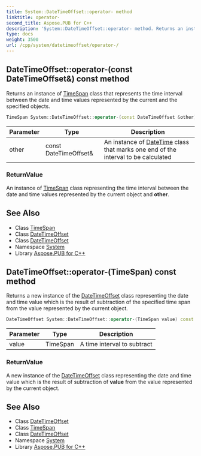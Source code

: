 ```yaml
---
title: System::DateTimeOffset::operator- method
linktitle: operator-
second_title: Aspose.PUB for C++
description: 'System::DateTimeOffset::operator- method. Returns an instance of TimeSpan class that represents the time interval between the date and time values represented by the current and the specified objects in C++.'
type: docs
weight: 3500
url: /cpp/system/datetimeoffset/operator-/
---
```

## DateTimeOffset::operator-(const DateTimeOffset\&) const method


Returns an instance of [TimeSpan](../../timespan/) class that represents the time interval between the date and time values represented by the current and the specified objects.

```cpp
TimeSpan System::DateTimeOffset::operator-(const DateTimeOffset &other) const
```


| Parameter | Type | Description |
| --- | --- | --- |
| other | const DateTimeOffset\& | An instance of [DateTime](../../datetime/) class that marks one end of the interval to be calculated |

### ReturnValue

An instance of [TimeSpan](../../timespan/) class representing the time interval between the date and time values represented by the current object and **other**.

## See Also

* Class [TimeSpan](../../timespan/)
* Class [DateTimeOffset](../)
* Class [DateTimeOffset](../)
* Namespace [System](../../)
* Library [Aspose.PUB for C++](../../../)
## DateTimeOffset::operator-(TimeSpan) const method


Returns a new instance of the [DateTimeOffset](../) class representing the date and time value which is the result of subtraction of the specified time span from the value represented by the current object.

```cpp
DateTimeOffset System::DateTimeOffset::operator-(TimeSpan value) const
```


| Parameter | Type | Description |
| --- | --- | --- |
| value | TimeSpan | A time interval to subtract |

### ReturnValue

A new instance of the [DateTimeOffset](../) class representing the date and time value which is the result of subtraction of **value** from the value represented by the current object.

## See Also

* Class [DateTimeOffset](../)
* Class [TimeSpan](../../timespan/)
* Class [DateTimeOffset](../)
* Namespace [System](../../)
* Library [Aspose.PUB for C++](../../../)
